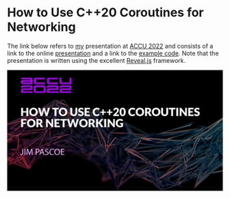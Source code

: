 # How to Use C++20 Coroutines for Networking

The link below refers to [my](http://www.james-pascoe.com) presentation at
[ACCU 2022](https://accu.digital-medium.co.uk/session/how-to-use-c20-coroutines-for-networking/)
and consists of a link to the online [presentation](http://jamespascoe.github.io/accu2022) and a link
to the [example code](http://github.com/jamespascoe/accu2022-example-code.git). Note
that the presentation is written using the excellent [Reveal.js](https://github.com/hakimel/reveal.js/)
framework.

[![How to Use C++20 Coroutines for Networking](media/title-slide.png)](http://jamespascoe.github.io/accu2022)

